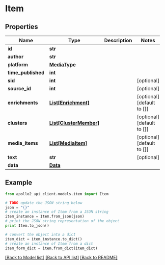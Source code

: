 # Item


## Properties
Name | Type | Description | Notes
------------ | ------------- | ------------- | -------------
**id** | **str** |  | 
**author** | **str** |  | 
**platform** | [**MediaType**](MediaType.md) |  | 
**time_published** | **int** |  | 
**sid** | **int** |  | [optional] 
**source_id** | **int** |  | [optional] 
**enrichments** | [**List[Enrichment]**](Enrichment.md) |  | [optional] [default to []]
**clusters** | [**List[ClusterMember]**](ClusterMember.md) |  | [optional] [default to []]
**media_items** | [**List[MediaItem]**](MediaItem.md) |  | [optional] [default to []]
**text** | **str** |  | [optional] 
**data** | [**Data**](Data.md) |  | 

## Example

```python
from apollo2_api_client.models.item import Item

# TODO update the JSON string below
json = "{}"
# create an instance of Item from a JSON string
item_instance = Item.from_json(json)
# print the JSON string representation of the object
print Item.to_json()

# convert the object into a dict
item_dict = item_instance.to_dict()
# create an instance of Item from a dict
item_form_dict = item.from_dict(item_dict)
```
[[Back to Model list]](../README.md#documentation-for-models) [[Back to API list]](../README.md#documentation-for-api-endpoints) [[Back to README]](../README.md)


